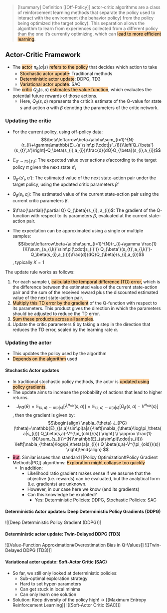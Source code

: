 > [!summary] Definition
> [[Off-Policy]] actor-critic algorithms are a class of reinforcement learning methods that separate the policy used to interact with the environment (the behavior policy) from the policy being optimized (the target policy). This separation allows the algorithm to learn from experiences collected from a different policy than the one it’s currently optimizing, which can <mark style="background: #FFB86CA6;">lead to more efficient learning</mark>. 

## Actor-Critic Framework
- The <mark style="background: #FFB86CA6;">actor</mark> $\pi_{\theta}(a|s)$ <mark style="background: #FFB86CA6;">refers to the policy</mark> that decides which action to take
	- <mark style="background: #FFB86CA6;">Stochastic actor update</mark>: Traditional methods 
	- <mark style="background: #FFB86CA6;">Deterministic actor update</mark>: DDPG, TD3 
	- <mark style="background: #FFB86CA6;">Variational actor update</mark>: SAC
- The <mark style="background: #FFB86CA6;">critic</mark> $Q_{\beta}(s,a)$ <mark style="background: #FFB86CA6;">estimates the value function</mark>, which evaluates the potential future rewards of those actions.
	- Here, $Q_\beta(s, a)$ represents the critic’s estimate of the Q-value for state $s$ and action $a$ with $\beta$ denoting the parameters of the critic network.
### Updating the critic
- For the current policy, using off-policy data:$$\beta\leftarrow\beta+\alpha\sum_{i=1}^{N}(r_{i}+\gamma\mathbb{E}_{a'\sim\pi(\cdot|s'_{i})}\left[Q_{\beta'}(s_{t}',a')\right]-Q_\beta(s_{i},a_{i}))\frac{d}{dQ}Q_{\beta}(s_{i},a_{i})$$
- $\mathbb{E}_{a’ \sim \pi(\cdot|s’_{i})}$: The expected value over actions $a'$according to the target policy $\pi$ given the next state $s’_{i}$
- $Q_{\beta’}(s’_{i}, a’)$: The estimated value of the next state-action pair under the target policy, using the updated critic parameters $\beta'$
- $Q_\beta(s_{i}, a_{i})$: The estimated value of the current state-action pair using the current critic parameters $\beta$.
- $\frac{\partial}{\partial Q} Q_{\beta}(s_{i}, a_{i})$: The gradient of the Q-function with respect to its parameters $\beta$, evaluated at the current state-action pair.

- The expectation can be approximated using a single or multiple samples:$$\beta\leftarrow\beta+\alpha\sum_{i=1}^{N}(r_{i}+\gamma \frac{1}{K}\sum_{a_{i,k}'\sim\pi(\cdot|s_{i}')} Q_{\beta'}(s_{t}',a_{i,k}')-Q_\beta(s_{i},a_{i}))\frac{d}{dQ}Q_{\beta}(s_{i},a_{i})$$, typically $K=1$

The update rule works as follows:
1. For each sample $i$, <mark style="background: #FFB86CA6;">calculate the temporal difference (TD) error,</mark> which is the difference between the estimated value of the current state-action pair and the sum of the received reward plus the discounted estimated value of the next state-action pair.
2. <mark style="background: #FFB86CA6;">Multiply this TD error by the gradient</mark> of the Q-function with respect to its parameters. This product gives the direction in which the parameters should be adjusted to reduce the TD error.
3. <mark style="background: #FFB86CA6;">Sum these products across all samples</mark>.
4. Update the critic parameters $\beta$ by taking a step in the direction that reduces the TD error, scaled by the learning rate $\alpha$.
### Updating the actor
- This updates the policy used by the algorithm
- <mark style="background: #FFB86CA6;">Depends on the algorithm</mark> used
#### Stochastic Actor updates
- In traditional stochastic policy methods, the actor is <mark style="background: #FFB86CA6;">updated using policy gradients</mark>.
- The update aims to increase the probability of actions that lead to higher returns.
- $$J_{PG}(\theta)=\mathbb{E}_{(s,a)\sim\pi(a|s)}\left[\hat A^{\pi_{old}}(s,a) \right]=\mathbb{E}_{(s,a)\sim\pi(a|s)}\left[Q_\beta(s,a)-V^{\pi_{old}}(s) \right]$$, then the gradient is given by:$$\begin{align} \nabla_{\theta} J_{PG}(\theta)=\mathbb{E}_{(s,a)\sim\pi(a|s)}\left[\nabla_{\theta}\log\pi_\theta(a|s_{i})( Q_\beta(s,a)-V^{\pi_{old}}(s)) \right] \\ \approx \frac{1}{N}\sum_{s_{i}}^{N}\mathbb{E}_{a\sim\pi(\cdot|s_{i})} \left[\nabla_{\theta}\log\pi_\theta(a|s_{i})( Q_\beta(s,a)-V^{\pi_{old}}(s)) \right]\end{align} $$
- <mark style="background: #FF5582A6;">But</mark>: Similar issues than standard [[Policy Optimization#Policy Gradient Methods|PG]] algorithms: <mark style="background: #FFB86CA6;">Exploration might collapse too quickly</mark> 
	- In addition:
		- Likelihood ratio gradient makes sense if we assume that the objective (i.e. rewards) can be evaluated, but the analytical form (i.e. gradients) are unknown. 
		- However, in our case here we know (and its gradients)
		- Can this knowledge be exploited? 
			- Yes: Deterministic Policies: DDPG, Stochastic Policies: SAC
#### Deterministic Actor updates: Deep Deterministic Policy Gradients (DDPG)
![[Deep Deterministic Policy Gradient (DDPG)]]
#### Deterministic actor update: Twin-Delayed DDPG (TD3)
![[Value-Function Approximation#Overestimation Bias in Q-Values]]
![[Twin-Delayed DDPG (TD3)]]
#### Variational actor update: Soft-Actor Critic (SAC)
- So far, we still only looked at deterministic policies: 
	- Sub-optimal exploration strategy 
	- Hard to set hyper-parameters 
	- Can get stuck in local minima 
	- Can only learn one solution
- Solution: Keep diversity of the policy high! -> [[Maximum Entropy Reinforcement Learning]]
![[Soft-Actor Critic (SAC)]]